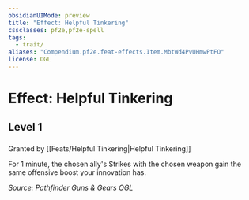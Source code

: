 ```yaml
---
obsidianUIMode: preview
title: "Effect: Helpful Tinkering"
cssclasses: pf2e,pf2e-spell
tags:
  - trait/
aliases: "Compendium.pf2e.feat-effects.Item.MbtWd4PvUHmwPtFO"
license: OGL
---
```

# Effect: Helpful Tinkering
## Level 1
### 






Granted by [[Feats/Helpful Tinkering|Helpful Tinkering]]

For 1 minute, the chosen ally's Strikes with the chosen weapon gain the same offensive boost your innovation has.

*Source: Pathfinder Guns & Gears*
*OGL*